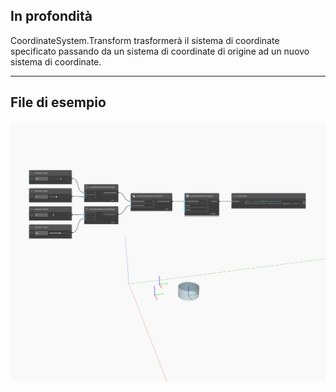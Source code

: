 <!--- Autodesk.DesignScript.Geometry.CoordinateSystem.Transform(coordinateSystem, fromCoordinateSystem, contextCoordinateSystem) --->
<!--- 43XHCR2GSF5A34R3G2P7OGOWDWYKS3WCXART33FSES5M5ZF2MHJA --->
## In profondità
CoordinateSystem.Transform trasformerà il sistema di coordinate specificato passando da un sistema di coordinate di origine ad un nuovo sistema di coordinate.
___
## File di esempio

![CoordinateSystem.Transform](./43XHCR2GSF5A34R3G2P7OGOWDWYKS3WCXART33FSES5M5ZF2MHJA_img.jpg)
